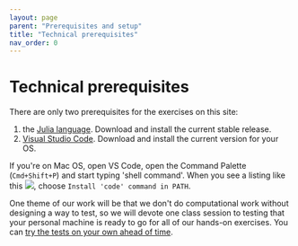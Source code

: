 ```yaml
---
layout: page
parent: "Prerequisites and setup"
title: "Technical prerequisites"
nav_order: 0
---
```


# Technical prerequisites

There are only two prerequisites for the exercises on this site:

1. the [Julia language](https://julialang.org/downloads/).  Download and install the current stable release.
2. [Visual Studio Code](https://code.visualstudio.com/download). Download and install the current version for your OS. 

If you're on Mac OS, open VS Code, open the Command Palette (`Cmd+Shift+P`) and start typing 'shell command'.  When you see a listing like this ![](https://code.visualstudio.com/assets/docs/setup/mac/shell-command.png), choose `Install 'code' command in PATH`.



One theme of our work will be that we don't do computational work without designing a way to test, so we will devote one class session to testing that your personal machine is ready to go for all of our hands-on exercises. You can [try the tests on your own ahead of time](../testsetup/).